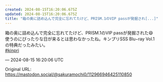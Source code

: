 ```yaml
---
created: 2024-08-15T16:20:06.675Z
updated: 2024-08-15T16:20:06.675Z
title: "箱の奥に詰め込んで完全に忘れてたけど、PRISM.1のVIP passが発掘され[...]"
---
```


<p>箱の奥に詰め込んで完全に忘れてたけど、PRISM.1のVIP passが発掘された😄 使うのにぴったりな日が来るとは思わなかったね。キンプリSSS Blu−ray Vol.1の特典だったみたい。<br /><a href="https://mastodon.social/tags/kinpri" class="mention hashtag" rel="tag">#<span>kinpri</span></a></p>

&mdash; 2024-08-15 16:20:06 UTC

Original URL: https://mastodon.social/@sakuramochi0/112966946425110850
